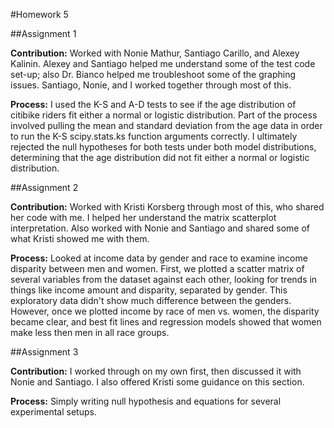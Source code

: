 #Homework 5

##Assignment 1

**Contribution:** Worked with Nonie Mathur, Santiago Carillo, and Alexey Kalinin. Alexey and Santiago helped me understand some of the test code set-up; also Dr. Bianco helped me troubleshoot some of the graphing issues. Santiago, Nonie, and I worked together through most of this. 

**Process:** I used the K-S and A-D tests to see if the age distribution of citibike riders fit either a normal or logistic distribution. Part of the process involved pulling the mean and standard deviation from the age data in order to run the K-S scipy.stats.ks function arguments correctly. I ultimately rejected the null hypotheses for both tests under both model distributions, determining that the age distribution did not fit either a normal or logistic distribution. 

##Assignment 2

**Contribution:** Worked with Kristi Korsberg through most of this, who shared her code with me. I helped her understand the matrix scatterplot interpretation. Also worked with Nonie and Santiago and shared some of what Kristi showed me with them. 

**Process:** Looked at income data by gender and race to examine income disparity between men and women. First, we plotted a scatter matrix of several variables from the dataset against each other, looking for trends in things like income amount and disparity, separated by gender. This exploratory data didn't show much difference between the genders. However, once we plotted income by race of men vs. women, the disparity became clear, and best fit lines and regression models showed that women make less then men in all race groups. 

##Assignment 3

**Contribution:** I worked through on my own first, then discussed it with Nonie and Santiago. I also offered Kristi some guidance on this section.

**Process:** Simply writing null hypothesis and equations for several experimental setups.
